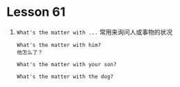 # Lesson 61

1. `What's the matter with ...` 常用来询问人或事物的状况

   ```
   What's the matter with him?
   他怎么了？

   What's the matter with your son?

   What's the matter with the dog?
   ```
